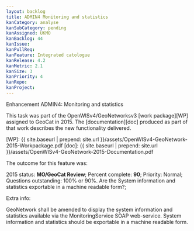 ```yaml
---
layout: backlog
title: ADMIN4 Monitoring and statistics
kanCategory: analyse
kanSubCategory: pending
kanAssigned: UKMO
kanBacklog: 44
kanIssue:
kanPullReq:
kanFeature: Integrated catologue
kanRelease: 4.2
kanMetric: 2.1
kanSize: 3
kanPriority: 4
kanRepo:
kanProject:
---
```

Enhancement ADMIN4: Monitoring and statistics

This task was part of the OpenWISv4/GeoNetworksv3 [work package][WP] assigned to GeoCat in 2015.  The [documentation][doc] produced as part of that work describes the new functionality delivered.

[WP]: {{ site.baseurl | prepend: site.url }}/assets/OpenWISv4-GeoNetwork-2015-Workpackage.pdf
[doc]: {{ site.baseurl | prepend: site.url }}/assets/OpenWISv4-GeoNetwork-2015-Documentation.pdf

The outcome for this feature was:

2015 status: **MO/GeoCat Review**; Percent complete: **90**; Priority: Normal; Questions outstanding: 100% or 90%. Are the System information and statistics exportable in a machine readable form?;

Extra info:

GeoNetwork shall be amended to display the system information and statistics available via the MonitoringService SOAP web-service.
System information and statistics should be exportable in a machine readable form.
